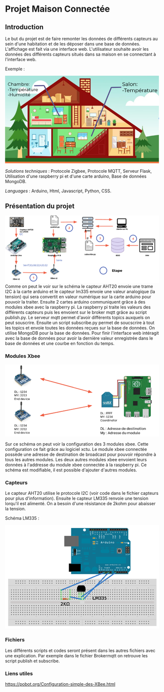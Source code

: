 # Projet Maison Connectée
## Introduction
Le but du projet est de faire remonter les données de différents capteurs au sein d'une habitation et de les déposer dans une base de données. L'affichage est fait via une interface web. L'utilisateur souhaite avoir les données des différents capteurs situés dans sa maison en se connectant à l'interface web.

Exemple : 

![alt tag](https://github.com/Joris07/Maison/blob/main/maisonschema.PNG)

_Solutions techniques_ : Protocole Zigbee, Protocole MQTT, Serveur Flask, Utilisation d'une raspberry pi et d'une carte arduino, Base de données MongoDB.

_Languages_ : Arduino, Html, Javascript, Python, CSS.

## Présentation du projet
![alt tag](https://github.com/Joris07/Maison/blob/main/schemaprojet.png)
Comme on peut le voir sur le schéma le capteur AHT20 envoie une trame I2C à la carte  arduino et le capteur lm335 envoie une valeur analogique (la tension) qui sera convertit en valeur numérique sur la carte arduino pour pouvoir la traiter. Ensuite 2 cartes arduino communiquent grâce à des modules xbee avec la raspberry pi. La raspberry pi traite les valeurs des différents capteurs puis les envoient sur le broker mqtt grâce au script publish.py. Le serveur mqtt permet d'avoir différents topics auxquels on peut souscrire. Ensuite un script subscribe.py permet de soucscrire à tout les topics et envoie toutes les données reçues sur la base de données. On utilise MongoDB pour la base de données. Pour finir l'interface web intéragit avec la base de données pour avoir la dernière valeur enregistrée dans le base de données et une courbe en fonction du temps.

### Modules Xbee
![alt tag](https://github.com/Joris07/Maison/blob/main/xbeeschema.png)

Sur ce schéma on peut voir la configuration des 3 modules xbee. Cette configuration ce fait grâce au logiciel xctu. Le module xbee connectée possède une adresse de destination de broadcast pour pouvoir répondre à tous les autres modules. Les deux autres modules xbee envoient leurs données à l'addresse du module xbee connectée à la raspberry pi. Ce schéma est modifiable, il est possible d'ajouter d'autres modules.

### Capteurs

Le capteur AHT20 utilise le protocole I2C (voir code dans le fichier capteurs pour plus d'information).
Ensuite le capteur LM335 renvoie une tension lorqu'il est alimenté. On a besoin d'une résistance de 2kohm pour abaisser la tension.

Schéma LM335 :

![alt tag](https://github.com/Joris07/Maison/blob/main/LM335sch%C3%A9ma.png)

### Fichiers

Les différents scripts et codes seront présent dans les autres fichiers avec une explication. Par exemple dans le fichier Brokermqtt on retrouve les script publish et subscribe.

### Liens utiles

https://pobot.org/Configuration-simple-des-XBee.html
